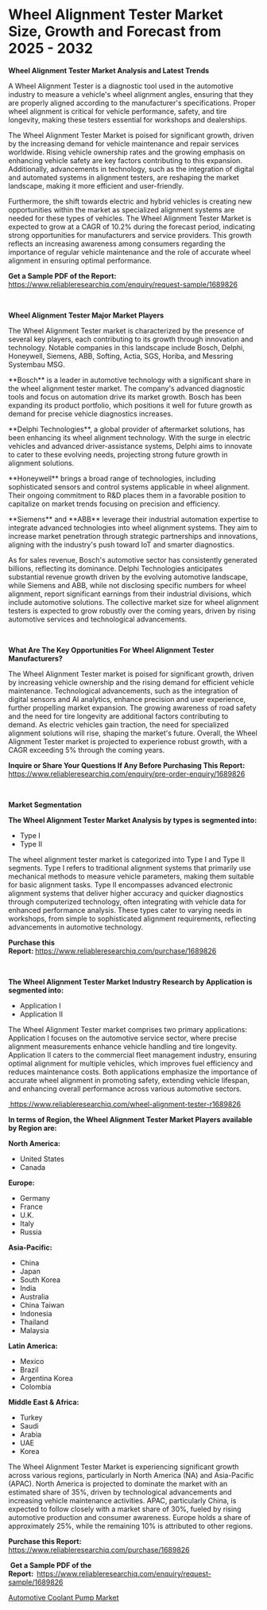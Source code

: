 <p><h1>Wheel Alignment Tester Market Size, Growth and Forecast from 2025 - 2032</h1></p><p><strong>Wheel Alignment Tester Market Analysis and Latest Trends</strong></p>
<p><p>A Wheel Alignment Tester is a diagnostic tool used in the automotive industry to measure a vehicle's wheel alignment angles, ensuring that they are properly aligned according to the manufacturer's specifications. Proper wheel alignment is critical for vehicle performance, safety, and tire longevity, making these testers essential for workshops and dealerships.</p><p>The Wheel Alignment Tester Market is poised for significant growth, driven by the increasing demand for vehicle maintenance and repair services worldwide. Rising vehicle ownership rates and the growing emphasis on enhancing vehicle safety are key factors contributing to this expansion. Additionally, advancements in technology, such as the integration of digital and automated systems in alignment testers, are reshaping the market landscape, making it more efficient and user-friendly.</p><p>Furthermore, the shift towards electric and hybrid vehicles is creating new opportunities within the market as specialized alignment systems are needed for these types of vehicles. The Wheel Alignment Tester Market is expected to grow at a CAGR of 10.2% during the forecast period, indicating strong opportunities for manufacturers and service providers. This growth reflects an increasing awareness among consumers regarding the importance of regular vehicle maintenance and the role of accurate wheel alignment in ensuring optimal performance.</p></p>
<p><strong>Get a Sample PDF of the Report:&nbsp;</strong> <a href="https://www.reliableresearchiq.com/enquiry/request-sample/1689826?utm_campaign=3103&utm_medium=2&utm_source=Github&utm_content=ia&utm_term=26032025&utm_id=wheel-alignment-tester">https://www.reliableresearchiq.com/enquiry/request-sample/1689826</a></p>
<p>&nbsp;</p>
<p><strong>Wheel Alignment Tester Major Market Players</strong></p>
<p><p>The Wheel Alignment Tester market is characterized by the presence of several key players, each contributing to its growth through innovation and technology. Notable companies in this landscape include Bosch, Delphi, Honeywell, Siemens, ABB, Softing, Actia, SGS, Horiba, and Messring Systembau MSG.</p><p>**Bosch** is a leader in automotive technology with a significant share in the wheel alignment tester market. The company's advanced diagnostic tools and focus on automation drive its market growth. Bosch has been expanding its product portfolio, which positions it well for future growth as demand for precise vehicle diagnostics increases.</p><p>**Delphi Technologies**, a global provider of aftermarket solutions, has been enhancing its wheel alignment technology. With the surge in electric vehicles and advanced driver-assistance systems, Delphi aims to innovate to cater to these evolving needs, projecting strong future growth in alignment solutions.</p><p>**Honeywell** brings a broad range of technologies, including sophisticated sensors and control systems applicable in wheel alignment. Their ongoing commitment to R&D places them in a favorable position to capitalize on market trends focusing on precision and efficiency.</p><p>**Siemens** and **ABB** leverage their industrial automation expertise to integrate advanced technologies into wheel alignment systems. They aim to increase market penetration through strategic partnerships and innovations, aligning with the industry's push toward IoT and smarter diagnostics.</p><p>As for sales revenue, Bosch's automotive sector has consistently generated billions, reflecting its dominance. Delphi Technologies anticipates substantial revenue growth driven by the evolving automotive landscape, while Siemens and ABB, while not disclosing specific numbers for wheel alignment, report significant earnings from their industrial divisions, which include automotive solutions. The collective market size for wheel alignment testers is expected to grow robustly over the coming years, driven by rising automotive services and technological advancements.</p></p>
<p>&nbsp;</p>
<p><strong>What Are The Key Opportunities For Wheel Alignment Tester Manufacturers?</strong></p>
<p><p>The Wheel Alignment Tester market is poised for significant growth, driven by increasing vehicle ownership and the rising demand for efficient vehicle maintenance. Technological advancements, such as the integration of digital sensors and AI analytics, enhance precision and user experience, further propelling market expansion. The growing awareness of road safety and the need for tire longevity are additional factors contributing to demand. As electric vehicles gain traction, the need for specialized alignment solutions will rise, shaping the market's future. Overall, the Wheel Alignment Tester market is projected to experience robust growth, with a CAGR exceeding 5% through the coming years.</p></p>
<p><strong>Inquire or Share Your Questions If Any Before Purchasing This Report:</strong> <a href="https://www.reliableresearchiq.com/enquiry/pre-order-enquiry/1689826?utm_campaign=3103&utm_medium=2&utm_source=Github&utm_content=ia&utm_term=26032025&utm_id=wheel-alignment-tester">https://www.reliableresearchiq.com/enquiry/pre-order-enquiry/1689826</a></p>
<p>&nbsp;</p>
<p><strong>Market Segmentation</strong></p>
<p><strong>The Wheel Alignment Tester Market Analysis by types is segmented into:</strong></p>
<p><ul><li>Type I</li><li>Type II</li></ul></p>
<p><p>The wheel alignment tester market is categorized into Type I and Type II segments. Type I refers to traditional alignment systems that primarily use mechanical methods to measure vehicle parameters, making them suitable for basic alignment tasks. Type II encompasses advanced electronic alignment systems that deliver higher accuracy and quicker diagnostics through computerized technology, often integrating with vehicle data for enhanced performance analysis. These types cater to varying needs in workshops, from simple to sophisticated alignment requirements, reflecting advancements in automotive technology.</p></p>
<p><strong>Purchase this Report:&nbsp;</strong><a href="https://www.reliableresearchiq.com/purchase/1689826?utm_campaign=3103&utm_medium=2&utm_source=Github&utm_content=ia&utm_term=26032025&utm_id=wheel-alignment-tester">https://www.reliableresearchiq.com/purchase/1689826</a></p>
<p>&nbsp;</p>
<p><strong>The Wheel Alignment Tester Market Industry Research by Application is segmented into:</strong></p>
<p><ul><li>Application I</li><li>Application II</li></ul></p>
<p><p>The Wheel Alignment Tester market comprises two primary applications: Application I focuses on the automotive service sector, where precise alignment measurements enhance vehicle handling and tire longevity. Application II caters to the commercial fleet management industry, ensuring optimal alignment for multiple vehicles, which improves fuel efficiency and reduces maintenance costs. Both applications emphasize the importance of accurate wheel alignment in promoting safety, extending vehicle lifespan, and enhancing overall performance across various automotive sectors.</p></p>
<p><a href="https://www.reliableresearchiq.com/wheel-alignment-tester-r1689826?utm_campaign=3103&utm_medium=2&utm_source=Github&utm_content=ia&utm_term=26032025&utm_id=wheel-alignment-tester">&nbsp;https://www.reliableresearchiq.com/wheel-alignment-tester-r1689826</a></p>
<p><strong>In terms of Region, the Wheel Alignment Tester Market Players available by Region are:</strong></p>
<p>
    <p> <strong> North America: </strong>
        <ul>
            <li>United States</li>
            <li>Canada</li>
        </ul>
        </p> 
    <p> <strong> Europe: </strong>
        <ul>
            <li>Germany</li>
            <li>France</li>
            <li>U.K.</li>
            <li>Italy</li>
            <li>Russia</li>
        </ul>
        </p> 
    <p> <strong> Asia-Pacific: </strong>
        <ul>
            <li>China</li>
            <li>Japan</li>
            <li>South Korea</li>
            <li>India</li>
            <li>Australia</li>
            <li>China Taiwan</li>
            <li>Indonesia</li>
            <li>Thailand</li>
            <li>Malaysia</li>
        </ul>
        </p> 
    <p> <strong> Latin America: </strong>
        <ul>
            <li>Mexico</li>
            <li>Brazil</li>
            <li>Argentina Korea</li>
            <li>Colombia</li>
        </ul>
        </p> 
    <p> <strong> Middle East & Africa: </strong>
        <ul>
            <li>Turkey</li>
            <li>Saudi</li>
            <li>Arabia</li>
            <li>UAE</li>
            <li>Korea</li>
        </ul>
    </p>
    </p>
<p><p>The Wheel Alignment Tester Market is experiencing significant growth across various regions, particularly in North America (NA) and Asia-Pacific (APAC). North America is projected to dominate the market with an estimated share of 35%, driven by technological advancements and increasing vehicle maintenance activities. APAC, particularly China, is expected to follow closely with a market share of 30%, fueled by rising automotive production and consumer awareness. Europe holds a share of approximately 25%, while the remaining 10% is attributed to other regions.</p></p>
<p><strong>Purchase this Report: </strong><a href="https://www.reliableresearchiq.com/purchase/1689826?utm_campaign=3103&utm_medium=2&utm_source=Github&utm_content=ia&utm_term=26032025&utm_id=wheel-alignment-tester">https://www.reliableresearchiq.com/purchase/1689826</a></p>
<p>&nbsp;<strong>Get a Sample PDF of the Report:&nbsp;&nbsp;</strong><a href="https://www.reliableresearchiq.com/enquiry/request-sample/1689826?utm_campaign=3103&utm_medium=2&utm_source=Github&utm_content=ia&utm_term=26032025&utm_id=wheel-alignment-tester">https://www.reliableresearchiq.com/enquiry/request-sample/1689826</a></p>
<p><strong></strong></p>
<p><p><a href="https://github.com/kaddahblejc/Market-Research-Report-List-1/blob/main/automotive-coolant-pump-market.md?utm_campaign=3103&utm_medium=2&utm_source=Github&utm_content=ia&utm_term=26032025&utm_id=wheel-alignment-tester">Automotive Coolant Pump Market</a></p></p>